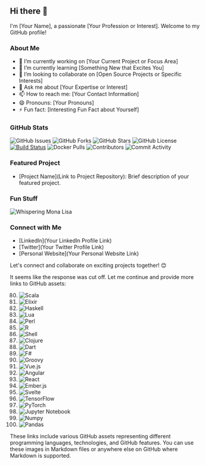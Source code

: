## Hi there 👋

I'm [Your Name], a passionate [Your Profession or Interest]. Welcome to my GitHub profile!

### About Me

- 🔭 I’m currently working on [Your Current Project or Focus Area]
- 🌱 I’m currently learning [Something New that Excites You]
- 👯 I’m looking to collaborate on [Open Source Projects or Specific Interests]
- 💬 Ask me about [Your Expertise or Interest]
- 📫 How to reach me: [Your Contact Information]
- 😄 Pronouns: [Your Pronouns]
- ⚡ Fun fact: [Interesting Fun Fact about Yourself]

### GitHub Stats

![GitHub Issues](https://img.shields.io/github/issues/xryv/museudoporto_v1.svg)
![GitHub Forks](https://img.shields.io/github/forks/xryv/museudoporto_v1.svg)
![GitHub Stars](https://img.shields.io/github/stars/xryv/museudoporto_v1.svg)
![GitHub License](https://img.shields.io/github/license/xryv/museudoporto_v1.svg)
[![Build Status](https://img.shields.io/github/workflow/status/xryv/museudoporto_v1/CI)](https://github.com/xryv/museudoporto_v1/actions)
![Docker Pulls](https://img.shields.io/docker/pulls/eveningstone/museudoporto_v1.svg)
![Contributors](https://img.shields.io/github/contributors/xryv/museudoporto_v1.svg)
![Commit Activity](https://img.shields.io/github/commit-activity/m/xryv/museudoporto_v1.svg)

### Featured Project

- [Project Name](Link to Project Repository): Brief description of your featured project.

### Fun Stuff

![Whispering Mona Lisa](https://github.githubassets.com/images/mona-whisper.gif)

### Connect with Me

- [LinkedIn](Your LinkedIn Profile Link)
- [Twitter](Your Twitter Profile Link)
- [Personal Website](Your Personal Website Link)

Let's connect and collaborate on exciting projects together! 😊

It seems like the response was cut off. Let me continue and provide more links to GitHub assets:

80. ![Scala](https://github.githubassets.com/images/modules/site/scala/scala-octocat.png)
81. ![Elixir](https://github.githubassets.com/images/modules/site/elixir/elixir-octocat.png)
82. ![Haskell](https://github.githubassets.com/images/modules/site/haskell/haskell-octocat.png)
83. ![Lua](https://github.githubassets.com/images/modules/site/lua/lua-octocat.png)
84. ![Perl](https://github.githubassets.com/images/modules/site/perl/perl-octocat.png)
85. ![R](https://github.githubassets.com/images/modules/site/r/r-octocat.png)
86. ![Shell](https://github.githubassets.com/images/modules/site/shell/shell-octocat.png)
87. ![Clojure](https://github.githubassets.com/images/modules/site/clojure/clojure-octocat.png)
88. ![Dart](https://github.githubassets.com/images/modules/site/dart/dart-octocat.png)
89. ![F#](https://github.githubassets.com/images/modules/site/fsharp/fsharp-octocat.png)
90. ![Groovy](https://github.githubassets.com/images/modules/site/groovy/groovy-octocat.png)
91. ![Vue.js](https://github.githubassets.com/images/modules/site/vue/vue-octocat.png)
92. ![Angular](https://github.githubassets.com/images/modules/site/angular/angular-octocat.png)
93. ![React](https://github.githubassets.com/images/modules/site/react/react-octocat.png)
94. ![Ember.js](https://github.githubassets.com/images/modules/site/ember/ember-octocat.png)
95. ![Svelte](https://github.githubassets.com/images/modules/site/svelte/svelte-octocat.png)
96. ![TensorFlow](https://github.githubassets.com/images/modules/site/tensorflow/tensorflow-octocat.png)
97. ![PyTorch](https://github.githubassets.com/images/modules/site/pytorch/pytorch-octocat.png)
98. ![Jupyter Notebook](https://github.githubassets.com/images/modules/site/jupyter/jupyter-octocat.png)
99. ![Numpy](https://github.githubassets.com/images/modules/site/numpy/numpy-octocat.png)
100. ![Pandas](https://github.githubassets.com/images/modules/site/pandas/pandas-octocat.png)

These links include various GitHub assets representing different programming languages, technologies, and GitHub features. You can use these images in Markdown files or anywhere else on GitHub where Markdown is supported.
